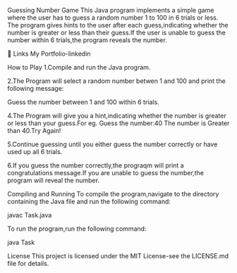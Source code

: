 Guessing Number Game
This Java program implements a simple game where the user has to guess a random number 1 to 100 in 6 trials or less. The program gives hints to the user after each guess,indicating whether the number is greater or less than their guess.If the user is unable to guess the number within 6 trials,the program reveals the number.

🔗 Links
My Portfolio-linkedin

How to Play
1.Compile and run the Java program.

2.The Program will select a random number betwen 1 and 100 and print the following message:

Guess the number between 1 and 100 within 6 trials.

4.The Program will give you a hint,indicating whether the number is greater or less than your guess.For eg. Guess the number:40 The number is Greater than 40.Try Again!

5.Continue guessing until you either guess the number correctly or have used up all 6 trials.

6.If you guess the number correctly,the prograqm will print a congratulations message.If you are unable to guess the number,the program will reveal the number.

Compiling and Running
To compile the program,navigate to the directory containing the Java file and run the following command:

javac Task.java

To run the program,run the following command:

java Task

License
This project is licensed under the MIT License-see the LICENSE.md file for details.
